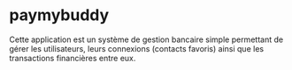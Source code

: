 # paymybuddy
Cette application est un système de gestion bancaire simple permettant de gérer les utilisateurs, leurs connexions (contacts favoris) ainsi que les transactions financières entre eux.
